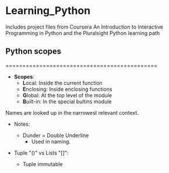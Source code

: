 # Learning_Python

Includes project files from Coursera An Introduction to Interactive Programming in Python and the Pluralsight Python learning path

## Python scopes

=============================================

* **Scopes**:
  * **L**ocal: Inside the current function
  * **E**nclosing: Inside enclosing functions
  * **G**lobal: At the top level of the module
  * **B**uilt-in: In the special bultins module

Names are looked up in the narrowest relevant context.

* Notes:
  * Dunder = Double Underline
    * Used in naming.

* Tuple "()" vs Lists "[]":
  * Tuple immutable
